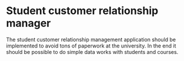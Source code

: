 # Student customer relationship manager
The student customer relationship management application should be implemented to avoid tons of paperwork at the university. In the end it should be possible to do simple data works with students and courses.
